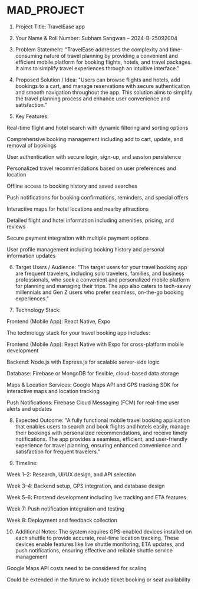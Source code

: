 # MAD_PROJECT
1. Project Title:
TravelEase app 

2. Your Name & Roll Number:
Subham Sangwan – 2024-B-25092004

3. Problem Statement:
"TravelEase addresses the complexity and time-consuming nature of travel planning by providing a convenient and efficient mobile platform for booking flights, hotels, and travel packages. It aims to simplify travel experiences through an intuitive interface."

4. Proposed Solution / Idea:
"Users can browse flights and hotels, add bookings to a cart, and manage reservations with secure authentication and smooth navigation throughout the app. This solution aims to simplify the travel planning process and enhance user convenience and satisfaction."

5. Key Features:

Real-time flight and hotel search with dynamic filtering and sorting options

Comprehensive booking management including add to cart, update, and removal of bookings

User authentication with secure login, sign-up, and session persistence

Personalized travel recommendations based on user preferences and location

Offline access to booking history and saved searches

Push notifications for booking confirmations, reminders, and special offers

Interactive maps for hotel locations and nearby attractions

Detailed flight and hotel information including amenities, pricing, and reviews

Secure payment integration with multiple payment options

User profile management including booking history and personal information updates

6. Target Users / Audience:
"The target users for your travel booking app are frequent travelers, including solo travelers, families, and business professionals, who seek a convenient and personalized mobile platform for planning and managing their trips. The app also caters to tech-savvy millennials and Gen Z users who prefer seamless, on-the-go booking experiences."

7. Technology Stack:

Frontend (Mobile App): React Native, Expo

The technology stack for your travel booking app includes:

Frontend (Mobile App): React Native with Expo for cross-platform mobile development

Backend: Node.js with Express.js for scalable server-side logic

Database: Firebase or MongoDB for flexible, cloud-based data storage

Maps & Location Services: Google Maps API and GPS tracking SDK for interactive maps and location tracking

Push Notifications: Firebase Cloud Messaging (FCM) for real-time user alerts and updates

8. Expected Outcome:
"A fully functional mobile travel booking application that enables users to search and book flights and hotels easily, manage their bookings with personalized recommendations, and receive timely notifications. The app provides a seamless, efficient, and user-friendly experience for travel planning, ensuring enhanced convenience and satisfaction for frequent travelers."

9. Timeline:

Week 1–2: Research, UI/UX design, and API selection

Week 3–4: Backend setup, GPS integration, and database design

Week 5–6: Frontend development including live tracking and ETA features

Week 7: Push notification integration and testing

Week 8: Deployment and feedback collection

10. Additional Notes:
The system requires GPS-enabled devices installed on each shuttle to provide accurate, real-time location tracking. These devices enable features like live shuttle monitoring, ETA updates, and push notifications, ensuring effective and reliable shuttle service management

Google Maps API costs need to be considered for scaling

Could be extended in the future to include ticket booking or seat availability
